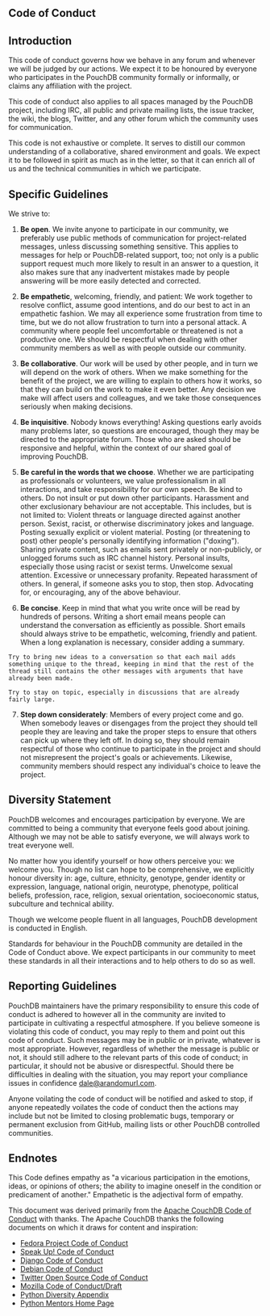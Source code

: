 Code of Conduct
---------------

Introduction
------------

This code of conduct governs how we behave in any forum and whenever we will be judged by our actions. We expect it to be honoured by everyone who participates in the PouchDB community formally or informally, or claims any affiliation with the project.

This code of conduct also applies to all spaces managed by the PouchDB project, including IRC, all public and private mailing lists, the issue tracker, the wiki, the blogs, Twitter, and any other forum which the community uses for communication.

This code is not exhaustive or complete. It serves to distill our common understanding of a collaborative, shared environment and goals. We expect it to be followed in spirit as much as in the letter, so that it can enrich all of us and the technical communities in which we participate.

Specific Guidelines
-------------------

We strive to:

  1. **Be open**. We invite anyone to participate in our community, we preferably use public methods of communication for project-related messages, unless discussing something sensitive. This applies to messages for help or PouchDB-related support, too; not only is a public support request much more likely to result in an answer to a question, it also makes sure that any inadvertent mistakes made by people answering will be more easily detected and corrected.

  2. **Be empathetic**, welcoming, friendly, and patient: We work together to resolve conflict, assume good intentions, and do our best to act in an empathetic fashion. We may all experience some frustration from time to time, but we do not allow frustration to turn into a personal attack. A community where people feel uncomfortable or threatened is not a productive one. We should be respectful when dealing with other community members as well as with people outside our community.

  3. **Be collaborative**. Our work will be used by other people, and in turn we will depend on the work of others. When we make something for the benefit of the project, we are willing to explain to others how it works, so that they can build on the work to make it even better. Any decision we make will affect users and colleagues, and we take those consequences seriously when making decisions.

  4. **Be inquisitive**. Nobody knows everything! Asking questions early avoids many problems later, so questions are encouraged, though they may be directed to the appropriate forum. Those who are asked should be responsive and helpful, within the context of our shared goal of improving PouchDB.

  5. **Be careful in the words that we choose**. Whether we are participating as professionals or volunteers, we value professionalism in all interactions, and take responsibility for our own speech. Be kind to others. Do not insult or put down other participants. Harassment and other exclusionary behaviour are not acceptable. This includes, but is not limited to:
    Violent threats or language directed against another person.
    Sexist, racist, or otherwise discriminatory jokes and language.
    Posting sexually explicit or violent material.
    Posting (or threatening to post) other people's personally identifying information ("doxing").
    Sharing private content, such as emails sent privately or non-publicly, or unlogged forums such as IRC channel history.
    Personal insults, especially those using racist or sexist terms.
    Unwelcome sexual attention.
    Excessive or unnecessary profanity.
    Repeated harassment of others. In general, if someone asks you to stop, then stop.
    Advocating for, or encouraging, any of the above behaviour.

  6. **Be concise**. Keep in mind that what you write once will be read by hundreds of persons. Writing a short email means people can understand the conversation as efficiently as possible. Short emails should always strive to be empathetic, welcoming, friendly and patient. When a long explanation is necessary, consider adding a summary.

    Try to bring new ideas to a conversation so that each mail adds something unique to the thread, keeping in mind that the rest of the thread still contains the other messages with arguments that have already been made.

    Try to stay on topic, especially in discussions that are already fairly large.

  7. **Step down considerately**: Members of every project come and go. When somebody leaves or disengages from the project they should tell people they are leaving and take the proper steps to ensure that others can pick up where they left off. In doing so, they should remain respectful of those who continue to participate in the project and should not misrepresent the project's goals or achievements. Likewise, community members should respect any individual's choice to leave the project.

Diversity Statement
-------------------

PouchDB welcomes and encourages participation by everyone. We are committed to being a community that everyone feels good about joining. Although we may not be able to satisfy everyone, we will always work to treat everyone well.

No matter how you identify yourself or how others perceive you: we welcome you. Though no list can hope to be comprehensive, we explicitly honour diversity in: age, culture, ethnicity, genotype, gender identity or expression, language, national origin, neurotype, phenotype, political beliefs, profession, race, religion, sexual orientation, socioeconomic status, subculture and technical ability.

Though we welcome people fluent in all languages, PouchDB development is conducted in English.

Standards for behaviour in the PouchDB community are detailed in the Code of Conduct above. We expect participants in our community to meet these standards in all their interactions and to help others to do so as well.


Reporting Guidelines
--------------------

PouchDB maintainers have the primary responsibility to ensure this code of conduct is adhered to however all in the community are invited to participate in cultivating a respectful atmosphere. If you believe someone is violating this code of conduct, you may reply to them and point out this code of conduct. Such messages may be in public or in private, whatever is most appropriate. However, regardless of whether the message is public or not, it should still adhere to the relevant parts of this code of conduct; in particular, it should not be abusive or disrespectful. Should there be difficulties in dealing with the situation, you may report your compliance issues in confidence dale@arandomurl.com.

Anyone voilating the code of conduct will be notified and asked to stop, if anyone repeatedly voilates the code of conduct then the actions may include but not be limited to closing problematic bugs, temporary or permanent exclusion from GitHub, mailing lists or other PouchDB controlled communities.

Endnotes
--------

This Code defines empathy as "a vicarious participation in the emotions, ideas, or opinions of others; the ability to imagine oneself in the condition or predicament of another." Empathetic is the adjectival form of empathy.

This document was derived primarily from the [Apache CouchDB Code of Conduct](http://couchdb.apache.org/conduct.html) with thanks. The Apache CouchDB thanks the following documents on which it draws for content and inspiration:

 * [Fedora Project Code of Conduct](http://fedoraproject.org/code-of-conduct)
 * [Speak Up! Code of Conduct](http://speakup.io/coc.html)
 * [Django Code of Conduct](https://www.djangoproject.com/conduct/)
 * [Debian Code of Conduct](http://www.debian.org/vote/2014/vote_002)
 * [Twitter Open Source Code of Conduct](https://github.com/twitter/code-of-conduct/blob/master/code-of-conduct.md)
 * [Mozilla Code of Conduct/Draft](https://wiki.mozilla.org/Code_of_Conduct/Draft#Conflicts_of_Interest)
 * [Python Diversity Appendix](https://www.python.org/community/diversity/)
 * [Python Mentors Home Page](http://pythonmentors.com/)
